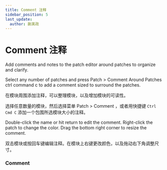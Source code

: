 ```yaml
---
title: Comment 注释
sidebar_position: 5
last_update:
  author: 蒯美政
---
```


# Comment 注释

Add comments and notes to the patch editor around patches to organize and clarify.

Select any number of patches and press Patch > Comment Around Patches ctrl command c to add a comment sized to surround the patches.

在模块周围添加注释，可以整理模块，以及增加模块的可读性。

选择任意数量的模块，然后选择菜单 Patch > Comment ，或者用快捷键 `Ctrl Cmd C` 添加一个包围所选模块大小的注释。

Double-click the name or hit return to edit the comment. Right-click the patch to change the color. Drag the bottom right corner to resize the comment.

双击模块或按回车键编辑注释。在模块上右键更改颜色，以及拖动右下角调整尺寸。

<div className="patch-container">
    <div className="patch processor">
        <h3>Comment</h3>
        <ul className="inputs">
        </ul>
        <ul className="outputs">
        </ul>
    </div>
</div>